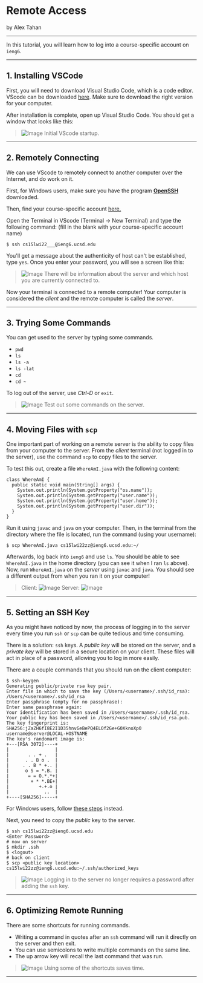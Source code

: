 # **Remote Access**
by Alex Tahan

---

In this tutorial, you will learn how to log into a course-specific account on `ieng6`.

---

## 1. Installing VSCode
First, you will need to download Visual Studio Code, which is a code editor. VScode can be downloaded [here](https://code.visualstudio.com/). Make sure to download the right version for your computer.

After installation is complete, open up Visual Studio Code. You should get a window that looks like this: 

> ![Image](lab-1-pics/vscode-startup.png)
> Initial VScode startup.

---


## 2. Remotely Connecting
We can use VScode to remotely connect to another computer over the Internet, and do work on it.

First, for Windows users, make sure you have the program **[OpenSSH](https://docs.microsoft.com/en-us/windows-server/administration/openssh/openssh_install_firstuse)** downloaded.

Then, find your course-specific account [here.](https://sdacs.ucsd.edu/~icc/index.php)

Open the Terminal in VScode (Terminal -> New Terminal) and type the following command: (fill in the blank with your course-specific account name) 
```
$ ssh cs15lwi22___@ieng6.ucsd.edu
```
You'll get a message about the authenticity of host can't be established, type `yes`. Once you enter your password, you will see a screen like this: 
> ![Image](lab-1-pics/lab1pic2.png) 
> There will be information about the server and which host you are currently connected to.

Now your terminal is connected to a remote computer! Your computer is considered the *client* and the remote computer is called the *server*.

---

## 3. Trying Some Commands
You can get used to the server by typing some commands.
- `pwd`
- `ls`
- `ls -a`
- `ls -lat`
- `cd`
- `cd ~`

To log out of the server, use *Ctrl-D* or `exit`.

> ![Image](lab-1-pics/lab1pic3.png) 
> Test out some commands on the server.

---

## 4. Moving Files with `scp`
One important part of working on a remote server is the ability to copy files from your computer to the server. From the *client* terminal (not logged in to the server), use the command `scp` to copy files to the server. 

To test this out, create a file `WhereAmI.java` with the following content: 
```
class WhereAmI {
  public static void main(String[] args) {
    System.out.println(System.getProperty("os.name"));
    System.out.println(System.getProperty("user.name"));
    System.out.println(System.getProperty("user.home"));
    System.out.println(System.getProperty("user.dir"));
  }
}
```

Run it using `javac` and `java` on your computer.
Then, in the terminal from the directory where the file is located, run the command (using your username):
```
$ scp WhereAmI.java cs15lwi22zz@ieng6.ucsd.edu:~/
```

Afterwards, log back into `ieng6` and use `ls`. You should be able to see `WhereAmI.java` in the home directory (you can see it when I ran `ls` above).
Now, run `WhereAmI.java` on the *server* using `javac` and `java`. You should see a different output from when you ran it on your computer!

> Client: 
> ![Image](lab-1-pics/lab1pic4.png)
> Server:
> ![Image](lab-1-pics/lab1pic5.png)

---

## 5. Setting an SSH Key
As you might have noticed by now, the process of logging in to the server every time you run `ssh` or `scp` can be quite tedious and time consuming. 

There is a solution: `ssh` keys. A *public key* will be stored on the server, and a *private key* will be stored in a secure location on your client. These files will act in place of a password, allowing you to log in more easily. 

There are a couple commands that you should run on the client computer: 
```
$ ssh-keygen
Generating public/private rsa key pair.
Enter file in which to save the key (/Users/<username>/.ssh/id_rsa): /Users/<username>/.ssh/id_rsa
Enter passphrase (empty for no passphrase): 
Enter same passphrase again: 
Your identification has been saved in /Users/<username>/.ssh/id_rsa.
Your public key has been saved in /Users/<username>/.ssh/id_rsa.pub.
The key fingerprint is:
SHA256:jZaZH6fI8E2I1D35hnvGeBePQ4ELOf2Ge+G0XknoXp0 username@server@LOCAL-HOSTNAME
The key's randomart image is:
+---[RSA 3072]----+
|                 |
|       . . + .   |
|      . . B o .  |
|     . . B * +.. |
|      o S = *.B. |
|       = = O.*.*+|
|        + * *.BE+|
|           +.+.o |
|             ..  |
+----[SHA256]-----+
```

For Windows users, follow [these steps](https://docs.microsoft.com/en-us/windows-server/administration/openssh/openssh_keymanagement#user-key-generation) instead.

Next, you need to copy the *public* key to the server.
```
$ ssh cs15lwi22zz@ieng6.ucsd.edu
<Enter Password>
# now on server
$ mkdir .ssh
$ <logout>
# back on client
$ scp <public key location> cs15lwi22zz@ieng6.ucsd.edu:~/.ssh/authorized_keys
```
> ![Image](lab-1-pics/lab1pic6.png)
> Logging in to the server no longer requires a password after adding the `ssh` key.

---

## 6. Optimizing Remote Running
There are some shortcuts for running commands.
- Writing a command in quotes after an `ssh` command will run it directly on the server and then exit. 
- You can use semicolons to write multiple commands on the same line.
- The up arrow key will recall the last command that was run.
> ![Image](lab-1-pics/lab1pic7.png)
> Using some of the shortcuts saves time.

---
